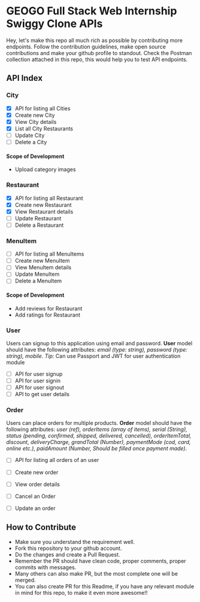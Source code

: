 # GEOGO Full Stack Web Internship Swiggy Clone APIs
Hey, let's make this repo all much rich as possible by contributing more endpoints. Follow the contribution guidelines, make open source contributions and make your github profile to standout. Check the Postman collection attached in this repo, this would help you to test API endpoints.

## API Index

### City
- [x] API for listing all Cities
- [x] Create new City
- [x] View City details
- [x] List all City Restaurants
- [ ] Update City
- [ ] Delete a City

#### Scope of Development
- Upload category images

### Restaurant
- [x] API for listing all Restaurant
- [x] Create new Restaurant
- [x] View Restaurant details
- [ ] Update Restaurant
- [ ] Delete a Restaurant

### MenuItem
- [ ] API for listing all MenuItems
- [ ] Create new MenuItem
- [ ] View MenuItem details
- [ ] Update MenuItem
- [ ] Delete a MenuItem

#### Scope of Development
- Add reviews for Restaurant
- Add ratings for Restaurant

### User
Users can signup to this application using email and password. 
__User__ model should have the following attributes: *email (type: string), password (type: string), mobile*.
*Tip:* Can use Passport and JWT for user authentication module
- [ ] API for user signup
- [ ] API for user signin
- [ ] API for user signout
- [ ] API to get user details

### Order
Users can place orders for multiple products. __Order__ model should have the following attributes: *user (ref), orderItems (array of items), serial (String), status (pending, confirmed, shipped, delivered, cancelled), orderItemTotal, discount, deliveryCharge, grandTotal (Number), paymentMode (cod, card, online etc.), paidAmount (Number, Should be filled once payment made)*.
- [ ] API for listing all orders of an user
- [ ] Create new order
- [ ] View order details
- [ ] Cancel an Order
- [ ] Update an order


## How to Contribute
- Make sure you understand the requirement well.
- Fork this repository to your github account.
- Do the changes and create a Pull Request.
- Remember the PR should have clean code, proper comments, proper commits with messages.
- Many others can also make PR, but the most complete one will be merged.
- You can also create PR for this Readme, if you have any relevant module in mind for this repo, to make it even more awesome!!
